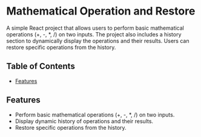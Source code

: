 # Mathematical Operation and Restore

A simple React project that allows users to perform basic mathematical operations (+, -, *, /) on two inputs. The project also includes a history section to dynamically display the operations and their results. Users can restore specific operations from the history.

## Table of Contents
- [Features](#features)

## Features
- Perform basic mathematical operations (+, -, *, /) on two inputs.
- Display dynamic history of operations and their results.
- Restore specific operations from the history.

